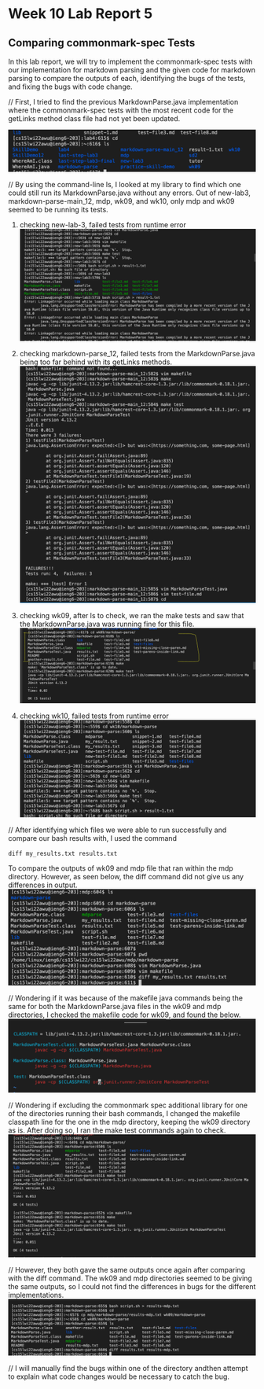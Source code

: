 # Week 10 Lab Report 5
## Comparing commonmark-spec Tests

In this lab report, we will try to implement the commonmark-spec tests with our implementation for markdown parsing and the given code for markdown parsing to compare the outputs of each, identifying the bugs of the tests, and fixing the bugs with code change.

// First, I tried to find the previous MarkdownParse.java implementation where the commonmark-spec tests with the most recent code for the getLinks method class file had not yet been updated. 

![checking_ls](ssh_ls_check.png)

// By using the command-line ls, I looked at my library to find which one could still run its MarkdownParse.java without any errors. Out of new-lab3, markdown-parse-main_12, mdp, wk09, and wk10, only mdp and wk09 seemed to be running its tests. 

1. checking new-lab-3, failed tests from runtime error
![lab-3_check](new_lab_3_fail_check.png)

2. checking markdown-parse_12, failed tests from the MarkdownParse.java being too far behind with its getLinks methods.
![mdp_12_check](mdp_12_fail_check.png)

3. checking wk09, after ls to check, we ran the make tests and saw that the MarkdownParse.java was running fine for this file.
![wk09_mdp](wk09_mdp_check.png)

4. checking wk10, failed tests from runtime error
![wk10_mdp](wk10_fail_check.png)

// After identifying which files we were able to run successfully and compare our bash results with, I used the command

```
diff my_results.txt results.txt
```
To compare the outputs of wk09 and mdp file that ran within the mdp directory.
However, as seen below, the diff command did not give us any differences in output.
![mdp_wk09_diff_check](mdp_wk09_diff_check.png)

// Wondering if it was because of the makefile java commands being the same for both the MarkdownParse.java files in the wk09 and mdp directories, I checked the makefile code for wk09, and found the below. 
![makefile_wk09](makefile_distinguish_wk09.png)

// Wondering if excluding the commonmark spec additional library for one of the directories running their bash commands, I changed the makefile classpath line for the one in the mdp directory, keeping the wk09 directory as is. 
After doing so, I ran the make test commands again to check. 
![change_makefile](change_makefile_mdp.png)

// However, they both gave the same outputs once again after comparing with the diff command. The wk09 and mdp directories seemed to be giving the same outputs, so I could not find the differences in bugs for the different implementations.
![create_diff_second](create_txt_both_cp_check.png)

// I will manually find the bugs within one of the directory andthen attempt to explain what code changes would be necessary to catch the bug. 



